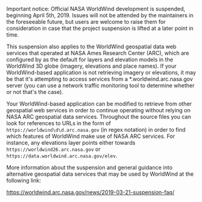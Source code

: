 Important notice: Official NASA WorldWind development is suspended, beginning April 5th, 2019. Issues will not be attended by 
the maintainers in the foreseeable future, but users are welcome to raise them for consideration in case that the project 
suspension is lifted at a later point in time.

This suspension also applies to the WorldWind geospatial data web services that operated at NASA Ames Research Center (ARC), 
which are configured by as the default for layers and elevation models in the WorldWind 3D globe (imagery, elevations and 
place names). If your WorldWind-based application is not retrieving imagery or elevations, it may be that it's attempting to 
access services from a \*.worldwind.arc.nasa.gov server (you can use a network traffic monitoring tool to determine whether or 
not that's the case).

Your WorldWind-based application can be modified to retrieve from other geospatial web services in order to continue operating 
without relying on NASA ARC geospatial data services. Throughout the source files you can look for references to URLs in the 
form of `https://worldwind\d\d.arc.nasa.gov` (in regex notation) in order to find which features of WorldWind make use of NASA 
ARC services. For instance, any elevations layer points either towards  `https://worldwind26.arc.nasa.gov` or 
`https://data.worldwind.arc.nasa.gov/elev`.

More information about the suspension and general guidance into alternative geospatial data services that may be used by 
WorldWind at the following link:
 
https://worldwind.arc.nasa.gov/news/2019-03-21-suspension-faq/
